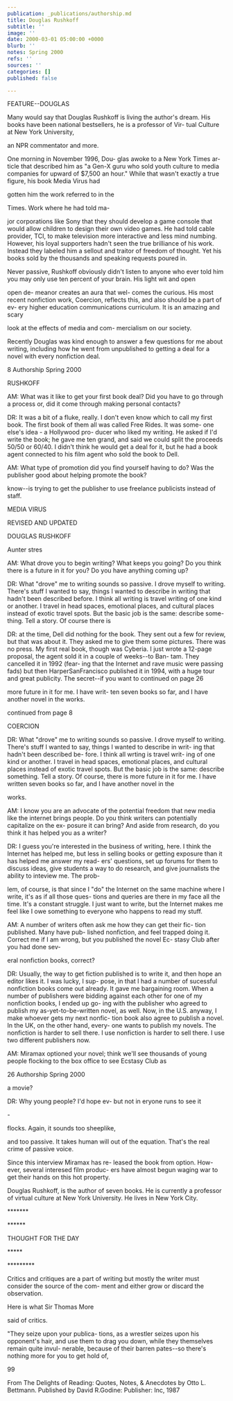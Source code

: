 ```yaml
---
publication: _publications/authorship.md
title: Douglas Rushkoff
subtitle: ''
image: ''
date: 2000-03-01 05:00:00 +0000
blurb: ''
notes: Spring 2000
refs: ''
sources: ''
categories: []
published: false

---
```

FEATURE--DOUGLAS 

Many would say that Douglas Rushkoff is living the author's dream. His books have been national bestsellers, he is a professor of Vir- tual Culture at New York University, 

an NPR commentator and more. 

One morning in November 1996, Dou- glas awoke to a New York Times ar- ticle that described him as "a Gen-X guru who sold youth culture to media companies for upward of $7,500 an hour." While that wasn't exactly a true figure, his book Media Virus had 

gotten him the work referred to in the 

Times. Work where he had told ma- 

jor corporations like Sony that they should develop a game console that would allow children to design their own video games. He had told cable provider, TCI, to make television more interactive and less mind numbing. However, his loyal supporters hadn't seen the true brilliance of his work. Instead they labeled him a sellout and traitor of freedom of thought. Yet his books sold by the thousands and speaking requests poured in. 

Never passive, Rushkoff obviously didn't listen to anyone who ever told him you may only use ten percent of your brain. His light wit and open 

open de- meanor creates an aura that wel- comes the curious. His most recent nonfiction work, Coercion, reflects this, and also should be a part of ev- ery higher education communications curriculum. It is an amazing and scary 

look at the effects of media and com- mercialism on our society. 

Recently Douglas was kind enough to answer a few questions for me about writing, including how he went from unpublished to getting a deal for a novel with every nonfiction deal. 

8 Authorship Spring 2000 

RUSHKOFF 

AM: What was it like to get your first book deal? Did you have to go through a process or, did it come through making personal contacts? 

DR: It was a bit of a fluke, really. I don't even know which to call my first book. The first book of them all was called Free Rides. It was some- one else's idea - a Hollywood pro- ducer who liked my writing. He asked if I'd write the book; he gave me ten grand, and said we could split the proceeds 50/50 or 60/40. I didn't think he would get a deal for it, but he had a book agent connected to his film agent who sold the book to Dell. 

AM: What type of promotion did you find yourself having to do? Was the publisher good about helping promote the book? 

know--is trying to get the publisher to use freelance publicists instead of staff. 

MEDIA VIRUS 

REVISED AND UPDATED 

DOUGLAS RUSHKOFF 

Aunter stres 

AM: What drove you to begin writing? What keeps you going? Do you think there is a future in it for you? Do you have anything coming up? 

DR: What "drove" me to writing sounds so passive. I drove myself to writing. There's stuff I wanted to say, things I wanted to describe in writing that hadn't been described before. I think all writing is travel writing of one kind or another. I travel in head spaces, emotional places, and cultural places instead of exotic travel spots. But the basic job is the same: describe some- thing. Tell a story. Of course there is 

DR: at the time, Dell did nothing for the book. They sent out a few for review, but that was about it. They asked me to give them some pictures. There was no press. My first real book, though was Cyberia. I just wrote a 12-page proposal, the agent sold it in a couple of weeks--to Ban- tam. They cancelled it in 1992 (fear- ing that the Internet and rave music were passing fads) but then HarperSanFrancisco published it in 1994, with a huge tour and great publicity. The secret--if you want to continued on page 26 

more future in it for me. I have writ- ten seven books so far, and I have another novel in the works. 

continued from page 8 

COERCION 

DR: What "drove" me to writing sounds so passive. I drove myself to writing. There's stuff I wanted to say, things I wanted to describe in writ- ing that hadn't been described be- fore. I think all wrting is travel writ- ing of one kind or another. I travel in head spaces, emotional places, and cultural places instead of exotic travel spots. But the basic job is the same: describe something. Tell a story. Of course, there is more future in it for me. I have written seven books so far, and I have another novel in the 

works. 

AM: I know you are an advocate of the potential freedom that new media like the internet brings people. Do you think writers can potentially capitalize on the ex- posure it can bring? And aside from research, do you think it has helped you as a writer? 

DR: I guess you're interested in the business of writing, here. I think the Internet has helped me, but less in selling books or getting exposure than it has helped me answer my read- ers' questions, set up forums for them to discuss ideas, give students a way to do research, and give journalists the ability to inteview me. The prob- 

lem, of course, is that since I "do" the Internet on the same machine where I write, it's as if all those ques- tions and queries are there in my face all the time. It's a constant struggle. I just want to write, but the Internet makes me feel like I owe something to everyone who happens to read my stuff. 

AM: A number of writers often ask me how they can get their fic- tion published. Many have pub- lished nonfiction, and feel trapped doing it. Correct me if I am wrong, but you published the novel Ec- stasy Club after you had done sev- 

eral nonfiction books, correct? 

DR: Usually, the way to get fiction published is to write it, and then hope an editor likes it. I was lucky, I sup- pose, in that I had a number of sucessful nonfiction books come out already. It gave me bargaining room. When a number of publishers were bidding against each other for one of my nonfiction books, I ended up go- ing with the publisher who agreed to publish my as-yet-to-be-written novel, as well. Now, in the U.S. anyway, I make whoever gets my next nonfic- tion book also agree to publish a novel. In the UK, on the other hand, every- one wants to publish my novels. The nonfiction is harder to sell there. I use nonfiction is harder to sell there. I use two different publishers now. 

AM: Miramax optioned your novel; think we'll see thousands of young people flocking to the box office to see Ecstasy Club as 

26 Authorship Spring 2000 

a movie? 

DR: Why young people? I'd hope ev- but not in eryone runs to see it 

\- 

flocks. Again, it sounds too sheeplike, 

and too passive. It takes human will out of the equation. That's the real crime of passive voice. 

Since this interview Miramax has re- leased the book from option. How- ever, several interesed film produc- ers have almost begun waging war to get their hands on this hot property. 

Douglas Rushkoff, is the author of seven books. He is currently a professor of virtual culture at New York University. He lives in New York City. 

\******* 

\****** 

THOUGHT FOR THE DAY 

\***** 

\********* 

Critics and critiques are a part of writing but mostly the writer must consider the source of the com- ment and either grow or discard the observation. 

Here is what Sir Thomas More 

said of critics. 

"They seize upon your publica- tions, as a wrestler seizes upon his opponent's hair, and use them to drag you down, while they themselves remain quite invul- nerable, because of their barren pates--so there's nothing more for you to get hold of, 

99 

From The Delights of Reading: Quotes, Notes, & Anecdotes by Otto L. Bettmann. Published by David R.Godine: Publisher: Inc, 1987
